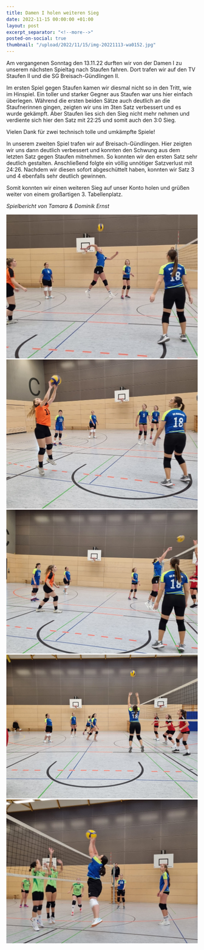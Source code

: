 ```yaml
---
title: Damen I holen weiteren Sieg
date: 2022-11-15 00:00:00 +01:00
layout: post
excerpt_separator: "<!--more-->"
posted-on-social: true
thumbnail: "/upload/2022/11/15/img-20221113-wa0152.jpg"
---
```


Am vergangenen Sonntag den 13.11.22 durften wir von der Damen I zu unserem nächsten Spieltag nach Staufen fahren. Dort trafen wir auf den TV Staufen II und die SG Breisach-Gündlingen II. 

Im ersten Spiel gegen Staufen kamen wir diesmal nicht so in den Tritt, wie im Hinspiel. Ein toller und starker Gegner aus Staufen war uns hier einfach überlegen. Während die ersten beiden Sätze auch deutlich an die Staufnerinnen gingen, zeigten wir uns im 3ten Satz verbessert und es wurde gekämpft. Aber Staufen lies sich den Sieg nicht mehr nehmen und verdiente sich hier den Satz mit 22:25 und somit auch den 3:0 Sieg. 

Vielen Dank für zwei technisch tolle und umkämpfte Spiele!

In unserem zweiten Spiel trafen wir auf Breisach-Gündlingen. Hier zeigten wir uns dann deutlich verbessert und konnten den Schwung aus dem letzten Satz gegen Staufen mitnehmen. So konnten wir den ersten Satz sehr deutlich gestalten. Anschließend folgte ein völlig unnötiger Satzverlust mit 24:26. Nachdem wir diesen sofort abgeschüttelt haben, konnten wir Satz 3 und 4 ebenfalls sehr deutlich gewinnen. 

Somit konnten wir einen weiteren Sieg auf unser Konto holen und grüßen weiter von einem großartigen 3. Tabellenplatz. 

_Spielbericht von Tamara & Dominik Ernst_

![](/upload/2022/11/15/img-20221113-wa0104.jpg)![](/upload/2022/11/15/img-20221113-wa0129.jpg)![](/upload/2022/11/15/img-20221113-wa0140.jpg)![](/upload/2022/11/15/img-20221113-wa0161.jpg)![](/upload/2022/11/15/img-20221113-wa0183.jpg)